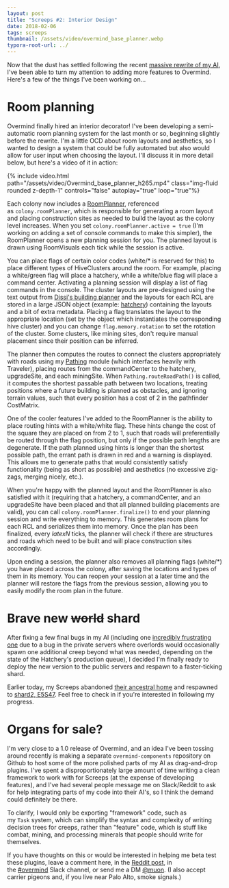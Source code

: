 ```yaml
---
layout: post
title: "Screeps #2: Interior Design"
date: 2018-02-06
tags: screeps
thumbnail: /assets/video/overmind_base_planner.webp
typora-root-url: ../
---
```


Now that the dust has settled following the recent [massive rewrite of my AI](https://bencbartlett.wordpress.com/2018/01/15/screeps-1-overlord-overload/), I've been able to turn my attention to adding more features to Overmind. Here's a few of the things I've been working on...

# Room planning

Overmind finally hired an interior decorator! I've been developing a semi-automatic room planning system for the last month or so, beginning slightly before the rewrite. I'm a little OCD about room layouts and aesthetics, so I wanted to design a system that could be fully automated but also would allow for user input when choosing the layout. I'll discuss it in more detail below, but here's a video of it in action:

{% include video.html path="/assets/video/Overmind_base_planner_h265.mp4" class="img-fluid rounded z-depth-1" controls="false" autoplay="true" loop="true"%}

Each colony now includes a [RoomPlanner](https://github.com/bencbartlett/Overmind/blob/8a9ca323091f15c56bb55957828cfc88da8aa4e2/src/roomPlanner/RoomPlanner.ts), referenced as `colony.roomPlanner`, which is responsible for generating a room layout and placing construction sites as needed to build the layout as the colony level increases. When you set `colony.roomPlanner.active = true` (I'm working on adding a set of console commands to make this simpler), the RoomPlanner opens a new planning session for you. The planned layout is drawn using RoomVisuals each tick while the session is active.

You can place flags of certain color codes (white/\* is reserved for this) to place different types of HiveClusters around the room. For example, placing a white/green flag will place a hatchery, while a white/blue flag will place a command center. Activating a planning session will display a list of flag commands in the console. The cluster layouts are pre-designed using the text output from [Dissi's building planner](http://screeps.dissi.me/buildingplanner/) and the layouts for each RCL are stored in a large JSON object (example: [hatchery](https://github.com/bencbartlett/Overmind/blob/master/src/roomPlanner/layouts/hatchery.ts)) containing the layouts and a bit of extra metadata. Placing a flag translates the layout to the appropriate location (set by the object which instantiates the corresponding hive cluster) and you can change `flag.memory.rotation` to set the rotation of the cluster. Some clusters, like mining sites, don't require manual placement since their position can be inferred.

The planner then computes the routes to connect the clusters appropriately with roads using my [Pathing](https://github.com/bencbartlett/Overmind/blob/master/src/pathing/pathing.ts) module (which interfaces heavily with Traveler), placing routes from the commandCenter to the hatchery, upgradeSite, and each miningSite. When `Pathing.routeRoadPath()` is called, it computes the shortest passable path between two locations, treating positions where a future building is planned as obstacles, and ignoring terrain values, such that every position has a cost of 2 in the pathfinder CostMatrix.

One of the cooler features I've added to the RoomPlanner is the ability to place routing hints with a white/white flag. These hints change the cost of the square they are placed on from 2 to 1, such that roads will preferentially be routed through the flag position, but only if the possible path lengths are degenerate. If the path planned using hints is longer than the shortest possible path, the errant path is drawn in red and a warning is displayed. This allows me to generate paths that would consistently satisfy functionality (being as short as possible) and aesthetics (no excessive zig-zags, merging nicely, etc.).

When you're happy with the planned layout and the RoomPlanner is also satisfied with it (requiring that a hatchery, a commandCenter, and an upgradeSite have been placed and that all planned building placements are valid), you can call `colony.roomPlanner.finalize()` to end your planning session and write everything to memory. This generates room plans for each RCL and serializes them into memory. Once the plan has been finalized, every $latex N$ ticks, the planner will check if there are structures and roads which need to be built and will place construction sites accordingly.

Upon ending a session, the planner also removes all planning flags (white/\*) you have placed across the colony, after saving the locations and types of them in its memory. You can reopen your session at a later time and the planner will restore the flags from the previous session, allowing you to easily modify the room plan in the future.

# Brave new ~~world~~ shard

After fixing a few final bugs in my AI (including one [incredibly frustrating one](https://screeps.com/forum/topic/2084/creep-spawning-false-and-creep-tickstolive-undefined-on-private-server) due to a bug in the private servers where overlords would occasionally spawn one additional creep beyond what was needed, depending on the state of the Hatchery's production queue), I decided I'm finally ready to deploy the new version to the public servers and respawn to a faster-ticking shard.

Earlier today, my Screeps abandoned [their ancestral home](https://screeps.com/a/#!/map/shard0?pos=-15.61,-87.714) and respawned to [shard2, E5S47](https://screeps.com/a/#!/room/shard2/E5S47). Feel free to check in if you're interested in following my progress.

# Organs for sale?

I'm very close to a 1.0 release of Overmind, and an idea I've been tossing around recently is making a separate `overmind-components` repository on Github to host some of the more polished parts of my AI as drag-and-drop plugins. I've spent a disproportionately large amount of time writing a clean framework to work with for Screeps (at the expense of developing features), and I've had several people message me on Slack/Reddit to ask for help integrating parts of my code into their AI's, so I think the demand could definitely be there.

To clarify, I would only be exporting "framework" code, such as my `Task` system, which can simplify the syntax and complexity of writing decision trees for creeps, rather than "feature" code, which is stuff like combat, mining, and processing minerals that people should write for themselves.

If you have thoughts on this or would be interested in helping me beta test these plugins, leave a comment here, in the [Reddit post](https://www.reddit.com/r/screeps/comments/7vkr3n/screeps_2_interior_design/), in the [#overmind](https://screeps.slack.com/messages/overmind) Slack channel, or send me a DM [@muon](https://screeps.slack.com/messages/muon). (I also accept carrier pigeons and, if you live near Palo Alto, smoke signals.)